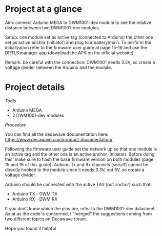# Project at a glance
Aim: connect Arduino MEGA to DWM1001-dev module to see the relative distance between two DWM1001-dev modules.

Setup: one module set as active tag (connected to Arduino) the other one set as active anchor (initiator) and plug to a battery/main. To perform the initialization refer to the firmware user guide at page 15-16 and use the DRTLS manager app (download the APK on the official website).

Remark: be careful with the connection: DWM1001 needs 3.3V, so create a voltage divider between the Arduino and the module.

# Project details

*Tools*
- Arduino MEGA
- 2 DWM1001-dev modules

*Procedure*

You can find all the decawave documentation here: https://www.decawave.com/product-documentation/

Following the firmware user guide set the network up so that one module is an active tag and the other one is an active anchor (initiator). Before doing this, make sure to flash the base firmware version on both modules (page 15 and 16 of this guide).
Arduino Tx and Rx channels (serial1) cannot be directly hooked to the module since it needs 3.3V, not 5V, so create a voltage divider.

Arduino should be connected with the active TAG (not anchor) such that:

- Arduino TX - DWM TX
- Arduino RX - DWM RX

If you don’t know which the pins are, refer to the DWM1001-dev datasheet.
As ar as the code is concerned, I “merged” the suggestions coming from two different topics on Decawave forum.

Hope you found it helpful
